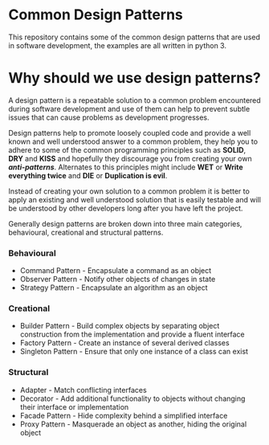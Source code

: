 # Common Design Patterns
This repository contains some of the common design patterns that are used in software development, the examples are all written in python 3.

# Why should we use design patterns?

A design pattern is a repeatable solution to a common problem encountered during software development and use of them can help to prevent subtle issues that can cause problems as development progresses.

Design patterns help to promote loosely coupled code and provide a well known and well understood answer to a common problem, they help you to adhere to some of the common programming principles such as **SOLID**, **DRY** and **KISS** and hopefully they discourage you from creating your own ***anti-patterns***. Alternates to this principles might include **WET** or **Write everything twice** and **DIE** or **Duplication is evil**.

Instead of creating your own solution to a common problem it is better to apply an existing and well understood solution that is easily testable and will be understood by other developers long after you have left the project.

Generally design patterns are broken down into three main categories, behavioural, creational and structural patterns.

### Behavioural
* Command Pattern - Encapsulate a command as an object
* Observer Pattern - Notify other objects of changes in state
* Strategy Pattern - Encapsulate an algorithm as an object

### Creational
* Builder Pattern - Build complex objects by separating object construction from the implementation and provide a fluent interface
* Factory Pattern - Create an instance of several derived classes
* Singleton Pattern - Ensure that only one instance of a class can exist

### Structural
* Adapter - Match conflicting interfaces
* Decorator - Add additional functionality to objects without changing their interface or implementation
* Facade Pattern - Hide complexity behind a simplified interface
* Proxy Pattern - Masquerade an object as another, hiding the original object


